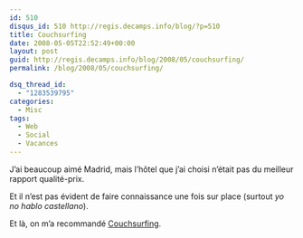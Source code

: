 ```yaml
---
id: 510
disqus_id: 510 http://regis.decamps.info/blog/?p=510
title: Couchsurfing
date: 2008-05-05T22:52:49+00:00
layout: post
guid: http://regis.decamps.info/blog/2008/05/couchsurfing/
permalink: /blog/2008/05/couchsurfing/

dsq_thread_id:
  - "1283539795"
categories:
  - Misc
tags:
  - Web
  - Social
  - Vacances
---
```

J’ai beaucoup aimé Madrid, mais l’hôtel que j’ai choisi n’était pas du meilleur rapport qualité-prix.

Et il n’est pas évident de faire connaissance une fois sur place (surtout _yo no hablo castellano_). 

Et là, on m’a recommandé [Couchsurfing](http://www.couchsurfing.com/people/WAKASEOO).
